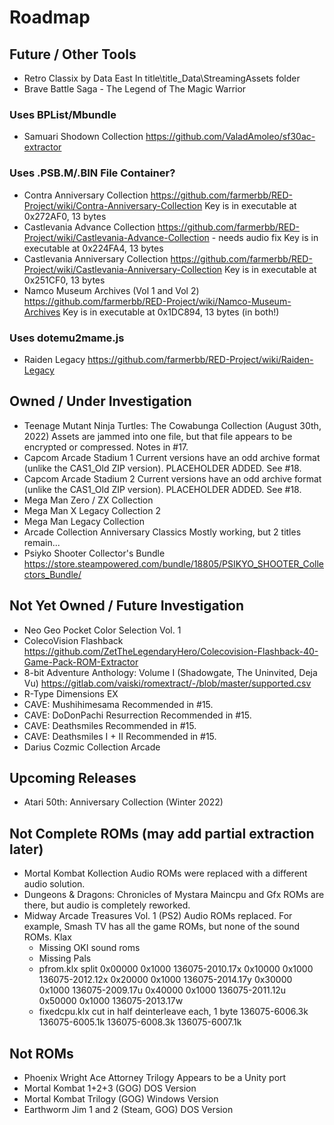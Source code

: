# Roadmap

## Future / Other Tools
- Retro Classix by Data East
  In title\title_Data\StreamingAssets folder
- Brave Battle Saga - The Legend of The Magic Warrior

### Uses BPList/Mbundle
- Samuari Shodown Collection
  https://github.com/ValadAmoleo/sf30ac-extractor

### Uses .PSB.M/.BIN File Container?
- Contra Anniversary Collection
  https://github.com/farmerbb/RED-Project/wiki/Contra-Anniversary-Collection
  Key is in executable at 0x272AF0, 13 bytes
- Castlevania Advance Collection
  https://github.com/farmerbb/RED-Project/wiki/Castlevania-Advance-Collection - needs audio fix
  Key is in executable at 0x224FA4, 13 bytes
- Castlevania Anniversary Collection
  https://github.com/farmerbb/RED-Project/wiki/Castlevania-Anniversary-Collection
  Key is in executable at 0x251CF0, 13 bytes
- Namco Museum Archives (Vol 1 and Vol 2)
  https://github.com/farmerbb/RED-Project/wiki/Namco-Museum-Archives
  Key is in executable at 0x1DC894, 13 bytes   (in both!)

### Uses dotemu2mame.js
- Raiden Legacy
  https://github.com/farmerbb/RED-Project/wiki/Raiden-Legacy

## Owned / Under Investigation
- Teenage Mutant Ninja Turtles: The Cowabunga Collection (August 30th, 2022)
  Assets are jammed into one file, but that file appears to be encrypted or compressed. Notes in #17.
- Capcom Arcade Stadium 1
  Current versions have an odd archive format (unlike the CAS1_Old ZIP version).
  PLACEHOLDER ADDED. See #18.
- Capcom Arcade Stadium 2
  Current versions have an odd archive format (unlike the CAS1_Old ZIP version).
  PLACEHOLDER ADDED. See #18.
- Mega Man Zero / ZX Collection
- Mega Man X Legacy Collection 2
- Mega Man Legacy Collection 
- Arcade Collection Anniversary Classics
  Mostly working, but 2 titles remain...
- Psiyko Shooter Collector's Bundle https://store.steampowered.com/bundle/18805/PSIKYO_SHOOTER_Collectors_Bundle/


## Not Yet Owned / Future Investigation
- Neo Geo Pocket Color Selection Vol. 1
- ColecoVision Flashback
  https://github.com/ZetTheLegendaryHero/Colecovision-Flashback-40-Game-Pack-ROM-Extractor
- 8-bit Adventure Anthology: Volume I	(Shadowgate, The Uninvited, Deja Vu)
  https://gitlab.com/vaiski/romextract/-/blob/master/supported.csv
- R-Type Dimensions EX
- CAVE: Mushihimesama
  Recommended in #15.
- CAVE: DoDonPachi Resurrection
  Recommended in #15.
- CAVE: Deathsmiles
  Recommended in #15.
- CAVE: Deathsmiles I + II
  Recommended in #15.
- Darius Cozmic Collection Arcade

## Upcoming Releases
- Atari 50th: Anniversary Collection (Winter 2022)

## Not Complete ROMs (may add partial extraction later)
- Mortal Kombat Kollection
  Audio ROMs were replaced with a different audio solution.
- Dungeons & Dragons: Chronicles of Mystara
  Maincpu and Gfx ROMs are there, but audio is completely reworked.
- Midway Arcade Treasures Vol. 1 (PS2)
  Audio ROMs replaced. For example, Smash TV has all the game ROMs, but none of the sound ROMs.
  Klax
    - Missing OKI sound roms
    - Missing Pals
    - pfrom.klx
      split
      0x00000 0x1000 136075-2010.17x
      0x10000 0x1000 136075-2012.12x
      0x20000 0x1000 136075-2014.17y
      0x30000 0x1000 136075-2009.17u
      0x40000 0x1000 136075-2011.12u
      0x50000 0x1000 136075-2013.17w
    - fixedcpu.klx
      cut in half
      deinterleave each, 1 byte
      136075-6006.3k
      136075-6005.1k
      136075-6008.3k
      136075-6007.1k

## Not ROMs
- Phoenix Wright Ace Attorney Trilogy
  Appears to be a Unity port
- Mortal Kombat 1+2+3 (GOG)
  DOS Version
- Mortal Kombat Trilogy (GOG)
  Windows Version
- Earthworm Jim 1 and 2 (Steam, GOG)
  DOS Version

